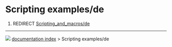 # Scripting examples/de
1.  REDIRECT [Scripting\_and\_macros/de](Scripting_and_macros/de.md)



---
![](images/Right_arrow.png) [documentation index](../README.md) > Scripting examples/de
